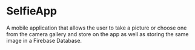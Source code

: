 # SelfieApp
A mobile application that allows the user to take a picture or choose one from the camera gallery and store on the app as well as storing the same image in a Firebase Database.  
